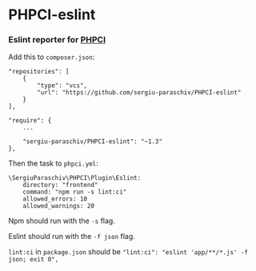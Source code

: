 # PHPCI-eslint

### Eslint reporter for [PHPCI](https://www.phptesting.org/)


Add this to `composer.json`:

```
"repositories": [
    {
        "type": "vcs",
        "url": "https://github.com/sergiu-paraschiv/PHPCI-eslint"
    }
],

"require": {
    ...

    "sergiu-paraschiv/PHPCI-eslint": "~1.3"
},
```

Then the task to `phpci.yml`:
```
\SergiuParaschiv\PHPCI\Plugin\Eslint:
    directory: "frontend"
    command: "npm run -s lint:ci"
    allowed_errors: 10
    allowed_warnings: 20
```

Npm should run with the `-s` flag.

Eslint should run with the `-f json` flag.

`lint:ci` in `package.json` should be `"lint:ci": "eslint 'app/**/*.js' -f json; exit 0",`
